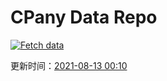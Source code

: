 # CPany Data Repo

[![Fetch data](https://github.com/yjl9903/CPany/actions/workflows/fetch.yml/badge.svg)](https://github.com/yjl9903/CPany/actions/workflows/fetch.yml)

<!-- START_SECTION: update_time -->
更新时间：[2021-08-13 00:10](https://www.timeanddate.com/worldclock/fixedtime.html?msg=Fetch+data&iso=20210813T001034&p1=237)
<!-- END_SECTION: update_time -->
